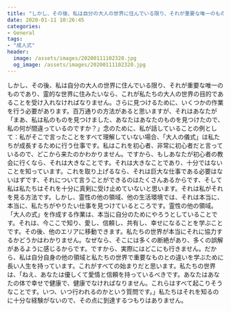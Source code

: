 ```yaml
---
title: "しかし、その後、私は自分の大人の世界に住んでいる限り、それが重要な唯一のものであり、霊的な世界に住みたいなら、これが私たちの大人の世界の目的であることを受け入れなければなりません。"
date: 2020-01-11 10:26:45
categories:
- General
tags:
- "成人式"
header:
  image: /assets/images/20200111102320.jpg
  og_image: /assets/images/20200111102320.jpg
---
```


しかし、その後、私は自分の大人の世界に住んでいる限り、それが重要な唯一のものであり、霊的な世界に住みたいなら、これが私たちの大人の世界の目的であることを受け入れなければなりません。さらに見つけるために、いくつかの作業を行う必要があります。百万通りの方法があると思いますが、それはあなたが「まあ、私は私のものを見つけました、あなたはあなたのものを見つけたので、私の何が間違っているのですか？」念のために、私が話していることの例として：私がそこで言ったことをすべて理解していない場合、「大人の儀式」は私たちが成長するために行う仕事です。私はこれを初心者、非常に初心者だと言っているので、どこから来たのかわかりません。ですから、もしあなたが初心者の教会に行くなら、それは大きなことです。それは大きなことであり、十分ではないことを知っています。これを取り上げるなら、それは巨大な仕事である必要はないはずです、それについて言うことができるのはたくさんあるからです、そして私は私たちはそれを十分に真剣に受け止めていないと思います。それは私がそれを見る方法です。しかし、霊性の他の領域、他の生活環境では、それは本当に、本当に、私たちがやりたい仕事を見つけているところです。霊性の他の領域。 「大人の式」を作成する作業は、本当に自分のためにやろうとしていることです。それは、今ここで知り、愛し、信頼し、共有し、幸せになることを学ぶことです。その後、他のエリアに移動できます。私たちの世界が本当にそれに協力するかどうかはわかりません。なぜなら、そこには多くの断絶があり、多くの誤解があるように感じるからです。ですから、実際にはどこにも行きません。だから、私は自分自身の他の領域と私たちの世界で重要なものとの違いを学ぶために長い人生を持っています。これがすべての始まりだと思います。私たちの世界は、「ねえ、あなたは優しくて愛情と信頼を持っているべきです。あなたはあなたの体で幸せで健康で、健康でなければなりません。これらはすべて起こりそうなことです。いつ、いつ行われるのかという質問です。」私たちはそれを知るのに十分な経験がないので、その点に到達するつもりはありません。
